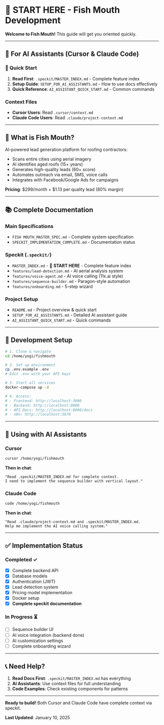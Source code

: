 # 🚀 START HERE - Fish Mouth Development

**Welcome to Fish Mouth!** This guide will get you oriented quickly.

---

## 📖 For AI Assistants (Cursor & Claude Code)

### 🌟 Quick Start
1. **Read First**: `.speckit/MASTER_INDEX.md` - Complete feature index
2. **Setup Guide**: `SETUP_FOR_AI_ASSISTANTS.md` - How to use docs effectively
3. **Quick Reference**: `AI_ASSISTANT_QUICK_START.md` - Common commands

### Context Files
- **Cursor Users**: Read `.cursor/context.md`
- **Claude Code Users**: Read `.claude/project-context.md`

---

## 🎯 What is Fish Mouth?

AI-powered lead generation platform for roofing contractors:
- Scans entire cities using aerial imagery
- AI identifies aged roofs (15+ years)
- Generates high-quality leads (60+ score)
- Automates outreach via email, SMS, voice calls
- Integrates with Facebook/Google Ads for campaigns

**Pricing**: $299/month + $1.13 per quality lead (80% margin)

---

## 📚 Complete Documentation

### Main Specifications
- `FISH MOUTH_MASTER_SPEC.md` - Complete system specification
- `SPECKIT_IMPLEMENTATION_COMPLETE.md` - Documentation status

### Speckit (`.speckit/`)
- `MASTER_INDEX.md` - 🌟 **START HERE** - Complete feature index
- `features/lead-detection.md` - AI aerial analysis system
- `features/voice-agent.md` - AI voice calling (11x.ai style)
- `features/sequence-builder.md` - Paragon-style automation
- `features/onboarding.md` - 5-step wizard

### Project Setup
- `README.md` - Project overview & quick start
- `SETUP_FOR_AI_ASSISTANTS.md` - Detailed AI assistant guide
- `AI_ASSISTANT_QUICK_START.md` - Quick commands

---

## 🔧 Development Setup

```bash
# 1. Clone & navigate
cd /home/yogi/fishmouth

# 2. Set up environment
cp .env.example .env
# Edit .env with your API keys

# 3. Start all services
docker-compose up -d

# 4. Access:
# - Frontend: http://localhost:3000
# - Backend: http://localhost:8000
# - API Docs: http://localhost:8000/docs
# - n8n: http://localhost:5678
```

---

## 🤖 Using with AI Assistants

### Cursor
```bash
cursor /home/yogi/fishmouth
```

**Then in chat**:
```
"Read .speckit/MASTER_INDEX.md for complete context. 
I need to implement the sequence builder with vertical layout."
```

### Claude Code
```bash
code /home/yogi/fishmouth
```

**Then in chat**:
```
"Read .claude/project-context.md and .speckit/MASTER_INDEX.md. 
Help me implement the AI voice calling system."
```

---

## ✅ Implementation Status

### Completed ✓
- [x] Complete backend API
- [x] Database models
- [x] Authentication (JWT)
- [x] Lead detection system
- [x] Pricing model implementation
- [x] Docker setup
- [x] **Complete speckit documentation**

### In Progress ⏳
- [ ] Sequence builder UI
- [ ] AI voice integration (backend done)
- [ ] AI customization settings
- [ ] Complete onboarding wizard

---

## 📞 Need Help?

1. **Read Docs First**: `.speckit/MASTER_INDEX.md` has everything
2. **AI Assistants**: Use context files for full understanding
3. **Code Examples**: Check existing components for patterns

---

**Ready to build!** Both Cursor and Claude Code have complete context via speckit.

**Last Updated**: January 10, 2025
